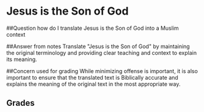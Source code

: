 
# Jesus is the Son of God
##Question
how do I translate Jesus is the Son of God into a Muslim context

##Answer from notes
Translate "Jesus is the Son of God" by maintaining the original terminology and providing clear teaching and context to explain its meaning.

##Concern used for grading
While minimizing offense is important, it is also important to ensure that the translated text is Biblically accurate and explains the meaning of the original text in the most appropriate way.

## Grades

